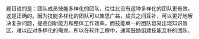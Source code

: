 题目说的是：团队成员技能多样化的团队，往往比没有这种多样化的团队更有效。这是正确的。因为技能多样化的团队可以集思广益，成员之间互补，可以更好地解决复杂问题，提高创新能力和整体工作效率。而技能单一的团队容易出现知识盲区，难以应对多样化的需求。所以在软件工程中，通常鼓励组建技能互补的团队。
